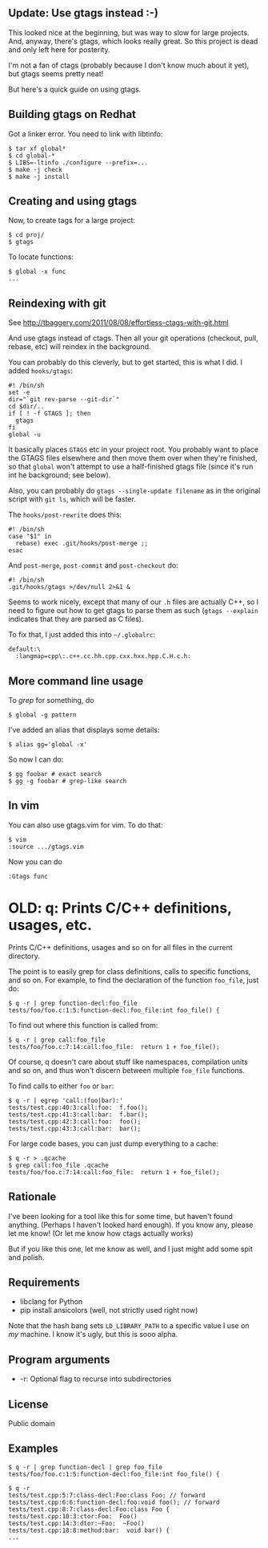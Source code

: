Update: Use gtags instead :-)
-----------------------------

This looked nice at the beginning, but was way to slow for large projects.
And, anyway, there's gtags, which looks really great. So this project is dead
and only left here for posterity.

I'm not a fan of ctags (probably because I don't know much about it yet), but
gtags seems pretty neat!

But here's a quick guide on using gtags.

Building gtags on Redhat
------------------------

Got a linker error. You need to link with libtinfo:

    $ tar xf global*
    $ cd global-*
    $ LIBS=-ltinfo ./configure --prefix=...
    $ make -j check
    $ make -j install

Creating and using gtags
------------------------

Now, to create tags for a large project:

    $ cd proj/
    $ gtags

To locate functions:

    $ global -x func
    ...

Reindexing with git
-------------------

See
http://tbaggery.com/2011/08/08/effortless-ctags-with-git.html

And use gtags instead of ctags. Then all your git operations (checkout, pull,
rebase, etc) will reindex in the background.

You can probably do this cleverly, but to get started, this is what I did. I
added `hooks/gtags`:

    #! /bin/sh
    set -e
    dir="`git rev-parse --git-dir`"
    cd $dir/..
    if [ ! -f GTAGS ]; then
      gtags
    fi
    global -u

It basically places `GTAGS` etc in your project root. You probably want to
place the GTAGS files elsewhere and then move them over when they're finished,
so that `global` won't attempt to use a half-finished gtags file (since it's
run int he background; see below).

Also, you can probably do `gtags --single-update filename` as in the original
script with `git ls`, which will be faster.

The `hooks/post-rewrite` does this:

    #! /bin/sh
    case "$1" in
      rebase) exec .git/hooks/post-merge ;;
    esac

And `post-merge`, `post-commit` and `post-checkout` do:

    #! /bin/sh
    .git/hooks/gtags >/dev/null 2>&1 &

Seems to work nicely, except that many of our `.h` files are actually C++, so I
need to figure out how to get gtags to parse them as such (`gtags --explain` indicates
that they are parsed as C files).

To fix that, I just added this into `~/.globalrc`:

    default:\
      :langmap=cpp\:.c++.cc.hh.cpp.cxx.hxx.hpp.C.H.c.h:

More command line usage
-----------------------

To *grep* for something, do

    $ global -g pattern

I've added an alias that displays some details:

    $ alias gg='global -x'

So now I can do:

    $ gg foobar # exact search
    $ gg -g foobar # grep-like search

In vim
------

You can also use gtags.vim for vim. To do that:

    $ vim
    :source .../gtags.vim

Now you can do

    :Gtags func

OLD: q: Prints C/C++ definitions, usages, etc.
==============================================

Prints C/C++ definitions, usages and so on for all files in the current
directory.

The point is to easily grep for class definitions, calls to specific functions,
and so on. For example, to find the declaration of the function `foo_file`,
just do:

    $ q -r | grep function-decl:foo_file
    tests/foo/foo.c:1:5:function-decl:foo_file:int foo_file() {

To find out where this function is called from:

    $ q -r | grep call:foo_file
    tests/foo/foo.c:7:14:call:foo_file:  return 1 + foo_file();

Of course, q doesn't care about stuff like namespaces, compilation units and so
on, and thus won't discern between multiple `foo_file` functions.

To find calls to either `foo` or `bar`:

    $ q -r | egrep 'call:(foo|bar):'
    tests/test.cpp:40:3:call:foo:  f.foo();
    tests/test.cpp:41:3:call:bar:  f.bar();
    tests/test.cpp:42:3:call:foo:  foo();
    tests/test.cpp:43:3:call:bar:  bar();

For large code bases, you can just dump everything to a cache:

    $ q -r > .qcache
    $ grep call:foo_file .qcache
    tests/foo/foo.c:7:14:call:foo_file:  return 1 + foo_file();

Rationale
---------

I've been looking for a tool like this for some time, but haven't found
anything. (Perhaps I haven't looked hard enough). If you know any, please let
me know! (Or let me know how ctags actually works)

But if you like this one, let me know as well, and I just might add some spit
and polish.

Requirements
------------

  * libclang for Python
  * pip install ansicolors (well, not strictly used right now)

Note that the hash bang sets `LD_LIBRARY_PATH` to a specific value I use on
*my* machine. I know it's ugly, but this is sooo alpha.

Program arguments
-----------------

  * -r: Optional flag to recurse into subdirectories

License
-------

Public domain

Examples
--------

    $ q -r | grep function-decl | grep foo_file
    tests/foo/foo.c:1:5:function-decl:foo_file:int foo_file() {

    $ q -r
    tests/test.cpp:5:7:class-decl:Foo:class Foo; // forward
    tests/test.cpp:6:6:function-decl:foo:void foo(); // forward
    tests/test.cpp:8:7:class-decl:Foo:class Foo {
    tests/test.cpp:10:3:ctor:Foo:  Foo()
    tests/test.cpp:14:3:dtor:~Foo:  ~Foo()
    tests/test.cpp:18:8:method:bar:  void bar() {
    ...
